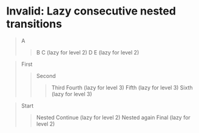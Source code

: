 # Invalid: Lazy consecutive nested transitions

> A
> > B
C (lazy for level 2)
> > D
E (lazy for level 2)

> First
> > Second  
> > > Third
> > Fourth (lazy for level 3)
Fifth (lazy for level 3)
> Sixth (lazy for level 3)

> Start
> > Nested
Continue (lazy for level 2)
> > Nested again
Final (lazy for level 2)
